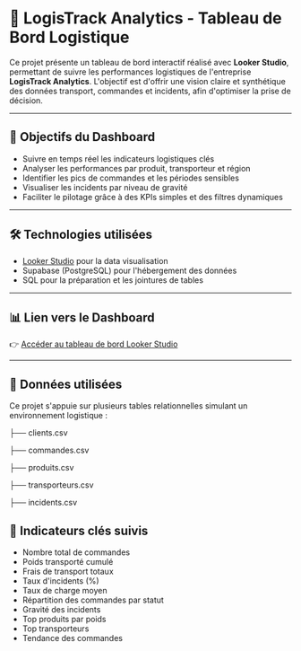 # 🚚 LogisTrack Analytics - Tableau de Bord Logistique

Ce projet présente un tableau de bord interactif réalisé avec **Looker Studio**, permettant de suivre les performances logistiques de l'entreprise **LogisTrack Analytics**. L'objectif est d'offrir une vision claire et synthétique des données transport, commandes et incidents, afin d'optimiser la prise de décision.

---

## 🎯 Objectifs du Dashboard

- Suivre en temps réel les indicateurs logistiques clés
- Analyser les performances par produit, transporteur et région
- Identifier les pics de commandes et les périodes sensibles
- Visualiser les incidents par niveau de gravité
- Faciliter le pilotage grâce à des KPIs simples et des filtres dynamiques

---

## 🛠️ Technologies utilisées

- [Looker Studio](https://lookerstudio.google.com/s/jjZ6Rjt-7Og) pour la data visualisation
- Supabase (PostgreSQL) pour l'hébergement des données
- SQL pour la préparation et les jointures de tables

---

## 📊 Lien vers le Dashboard

👉 [Accéder au tableau de bord Looker Studio](https://lookerstudio.google.com/s/jjZ6Rjt-7Og)

---

## 📁 Données utilisées

Ce projet s'appuie sur plusieurs tables relationnelles simulant un environnement logistique :

├── clients.csv

├── commandes.csv

├── produits.csv

├── transporteurs.csv

├── incidents.csv

## 🔑 Indicateurs clés suivis

- Nombre total de commandes
- Poids transporté cumulé
- Frais de transport totaux
- Taux d'incidents (%)
- Taux de charge moyen
- Répartition des commandes par statut
- Gravité des incidents
- Top produits par poids
- Top transporteurs
- Tendance des commandes


